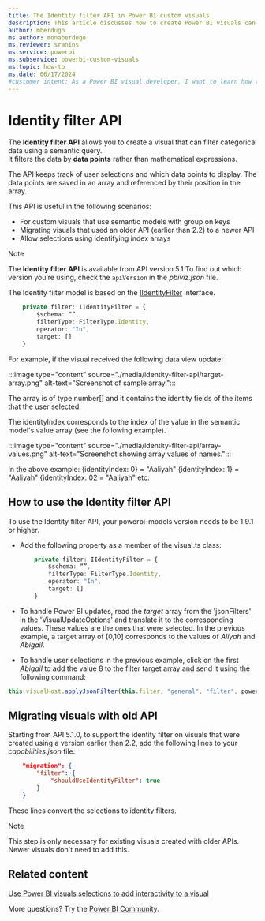 ```yaml
---
title: The Identity filter API in Power BI custom visuals
description: This article discusses how to create Power BI visuals can filter categorical so you can explore different types of data in depth in Power BI embedded analytics.
author: mberdugo
ms.author: monaberdugo
ms.reviewer: sranins
ms.service: powerbi
ms.subservice: powerbi-custom-visuals
ms.topic: how-to
ms.date: 06/17/2024
#customer intent: As a Power BI visual developer, I want to learn how to create a visual that can filter categorical data using a semantic query so that I can explore different types of data in depth in Power BI embedded analytics.
---
```


# Identity filter API

The **Identity filter API** allows you to create a visual that can filter categorical data using a semantic query.  
It filters the data by **data points** rather than mathematical expressions.

The API keeps track of user selections and which data points to display. The data points are saved in an array and referenced by their position in the array.

This API is useful in the following scenarios:

* For custom visuals that use semantic models with group on keys
* Migrating visuals that used an older API (earlier than 2.2) to a newer API
* Allow selections using identifying index arrays

> [!NOTE]
> The **Identity filter API** is available from API version 5.1 To find out which version you’re using, check the `apiVersion` in the *pbiviz.json* file.

The Identity filter model is based on the [IIdentityFilter](/javascript/api/powerbi/powerbi-models/iidentityfilter) interface.

```typescript
    private filter: IIdentityFilter = {
        $schema: “”,
        filterType: FilterType.Identity,
        operator: "In",
        target: []
    }
```

For example, if the visual received the following data view update:

:::image type="content" source="./media/identity-filter-api/target-array.png" alt-text="Screenshot of sample array.":::

The array is of type number[] and it contains the identity fields of the items that the user selected.

The identityIndex corresponds to the index of the value in the semantic model's value array (see the following example).

:::image type="content" source="./media/identity-filter-api/array-values.png" alt-text="Screenshot showing array values of names.":::

In the above example:
{identityIndex: 0} = "Aaliyah"
{identityIndex: 1} = "Aaliyah"
{identityIndex: 02 = "Aaliyah"
etc.

## How to use the Identity filter API

To use the Identity filter API, your powerbi-models version needs to be 1.9.1 or higher.

* Add the following property as a member of the visual.ts class:

  ```typescript
      private filter: IIdentityFilter = {
          $schema: “”,
          filterType: FilterType.Identity,
          operator: "In",
          target: []
      }
  ```

* To handle Power BI updates, read the *target* array from the 'jsonFilters' in the 'VisualUpdateOptions' and translate it to the corresponding values. These values are the ones that were selected. In the previous example, a target array of [0,10] corresponds to the values of *Aliyah* and *Abigail*.

* To handle user selections in the previous example, click on the first *Abigail* to add the value 8 to the filter target array and send it using the following command:

```typescript
this.visualHost.applyJsonFilter(this.filter, "general", "filter", powerbi.FilterAction.merge);
```

<!--
## Sample JSON filter

Some sample JSON filter code is shown in the following

## Example: Identity filter API

The following example shows how the visual calls a filter operation.
-->

## Migrating visuals with old API

Starting from API 5.1.0, to support the identity filter on visuals that were created using a version earlier than 2.2, add the following lines to your *capabilities.json* file:

```json
    "migration": {
        "filter": {
            "shouldUseIdentityFilter": true
        }
    }
```

These lines convert the selections to identity filters.

> [!NOTE]
> This step is only necessary for existing visuals created with older APIs. Newer visuals don't need to add this.

## Related content

[Use Power BI visuals selections to add interactivity to a visual](selection-api.md)

More questions? Try the [Power BI Community](https://community.powerbi.com/).
